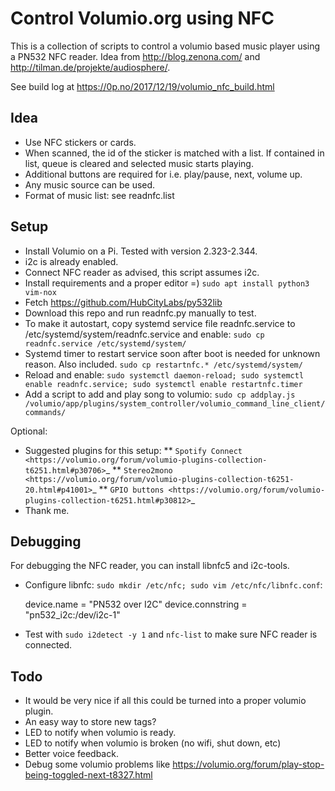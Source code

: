 # Control Volumio.org using NFC

This is a collection of scripts to control a volumio based music player using a PN532 NFC reader. Idea from http://blog.zenona.com/ and http://tilman.de/projekte/audiosphere/.

See build log at https://0p.no/2017/12/19/volumio_nfc_build.html

## Idea

* Use NFC stickers or cards.
* When scanned, the id of the sticker is matched with a list. If contained in list, queue is cleared and selected music starts playing.
* Additional buttons are required for i.e. play/pause, next, volume up.
* Any music source can be used.
* Format of music list: see readnfc.list

## Setup

* Install Volumio on a Pi. Tested with version 2.323-2.344.
* i2c is already enabled.
* Connect NFC reader as advised, this script assumes i2c.
* Install requirements and a proper editor =) `sudo apt install python3 vim-nox`
* Fetch https://github.com/HubCityLabs/py532lib
* Download this repo and run readnfc.py manually to test.
* To make it autostart, copy systemd service file readnfc.service to /etc/systemd/system/readnfc.service and enable: `sudo cp readnfc.service /etc/systemd/system/`
* Systemd timer to restart service soon after boot is needed for unknown reason. Also included. `sudo cp restartnfc.* /etc/systemd/system/`
* Reload and enable: `sudo systemctl daemon-reload; sudo systemctl enable readnfc.service; sudo systemctl enable restartnfc.timer`
* Add a script to add and play song to volumio: `sudo cp addplay.js /volumio/app/plugins/system_controller/volumio_command_line_client/commands/`

Optional:

* Suggested plugins for this setup:
** `Spotify Connect <https://volumio.org/forum/volumio-plugins-collection-t6251.html#p30706>`_
** `Stereo2mono <https://volumio.org/forum/volumio-plugins-collection-t6251-20.html#p41001>`_
** `GPIO buttons <https://volumio.org/forum/volumio-plugins-collection-t6251.html#p30812>`_
* Thank me.

## Debugging

For debugging the NFC reader, you can install libnfc5 and i2c-tools.

* Configure libnfc: `sudo mkdir /etc/nfc; sudo vim /etc/nfc/libnfc.conf`:

  device.name = "PN532 over I2C"
  device.connstring = "pn532_i2c:/dev/i2c-1"

* Test with `sudo i2detect -y 1` and `nfc-list` to make sure NFC reader is connected.

## Todo

* It would be very nice if all this could be turned into a proper volumio plugin.
* An easy way to store new tags?
* LED to notify when volumio is ready.
* LED to notify when volumio is broken (no wifi, shut down, etc)
* Better voice feedback.
* Debug some volumio problems like https://volumio.org/forum/play-stop-being-toggled-next-t8327.html

